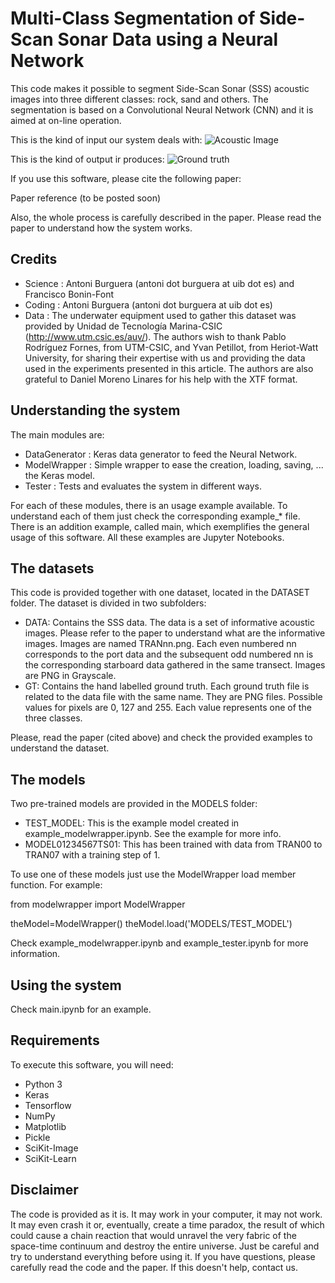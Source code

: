 # Multi-Class Segmentation of Side-Scan Sonar Data using a Neural Network

This code makes it possible to segment Side-Scan Sonar (SSS) acoustic images into three different classes: rock, sand and others. The segmentation is based on a Convolutional Neural Network (CNN) and it is aimed at on-line operation.

This is the kind of input our system deals with:
![Acoustic Image](https://github.com/aburguera/NNSSS/blob/master/DATASET/DATA/TRAO00.png)

This is the kind of output ir produces:
![Ground truth](https://github.com/aburguera/NNSSS/blob/master/DATASET/GT/TRAO00.png)

If you use this software, please cite the following paper:

Paper reference (to be posted soon)

Also, the whole process is carefully described in the paper. Please read the paper to understand how the system works.

## Credits

* Science : Antoni Burguera (antoni dot burguera at uib dot es) and Francisco Bonin-Font
* Coding : Antoni Burguera (antoni dot burguera at uib dot es)
* Data : The underwater equipment used to gather this dataset was provided by Unidad de Tecnología Marina-CSIC (http://www.utm.csic.es/auv/). The authors wish to thank Pablo Rodríguez Fornes, from UTM-CSIC, and Yvan Petillot, from Heriot-Watt University, for sharing their expertise with us and providing the data used in the experiments presented in this article. The authors are also grateful to Daniel Moreno Linares for his help with the XTF format.

## Understanding the system

The main modules are:

* DataGenerator : Keras data generator to feed the Neural Network.
* ModelWrapper : Simple wrapper to ease the creation, loading, saving, ... the Keras model.
* Tester : Tests and evaluates the system in different ways.

For each of these modules, there is an usage example available. To understand each of them just check the corresponding example_* file. There is an addition example, called main, which exemplifies the general usage of this software. All these examples are Jupyter Notebooks.

## The datasets

This code is provided together with one dataset, located in the DATASET folder. The dataset is divided in two subfolders:

* DATA: Contains the SSS data. The data is a set of informative acoustic images. Please refer to the paper to understand what are the informative images. Images are named TRANnn.png. Each even numbered nn corresponds to the port data and the subsequent odd numbered nn is the corresponding starboard data gathered in the same transect. Images are PNG in Grayscale.
* GT: Contains the hand labelled ground truth. Each ground truth file is related to the data file with the same name. They are PNG files. Possible values for pixels are 0, 127 and 255. Each value represents one of the three classes.

Please, read the paper (cited above) and check the provided examples to understand the dataset.


## The models

Two pre-trained models are provided in the MODELS folder:

* TEST_MODEL: This is the example model created in example_modelwrapper.ipynb. See the example for more info.
* MODEL01234567TS01: This has been trained with data from TRAN00 to TRAN07 with a training step of 1.

To use one of these models just use the ModelWrapper load member function. For example:

from modelwrapper import ModelWrapper

theModel=ModelWrapper()
theModel.load('MODELS/TEST_MODEL')

Check example_modelwrapper.ipynb and example_tester.ipynb for more information.

## Using the system

Check main.ipynb for an example.

## Requirements

To execute this software, you will need:

* Python 3
* Keras
* Tensorflow
* NumPy
* Matplotlib
* Pickle
* SciKit-Image
* SciKit-Learn

## Disclaimer

The code is provided as it is. It may work in your computer, it may not work. It may even crash it or, eventually, create a time paradox, the result of which could cause a chain reaction that would unravel the very fabric of the space-time continuum and destroy the entire universe. Just be careful and try to understand everything before using it. If you have questions, please carefully read the code and the paper. If this doesn't help, contact us.
